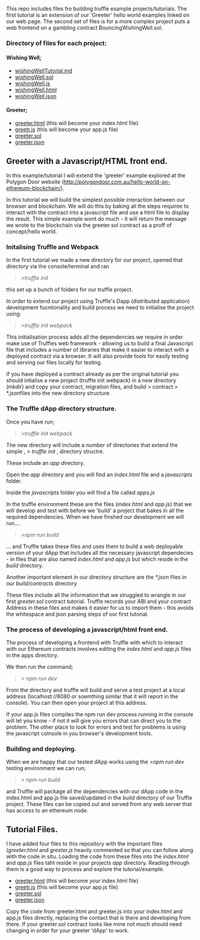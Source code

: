 This repo includes files fro building truffle example projects/tutorials.
The first tutorial is an extension of our 'Greeter' hello world examples linked on our web page.
The second set of files is for a more complex project puts a web frontend on a gambling contract BouncingWishingWell.sol.

### Directory of files for each project:

#### Wishing Well;

- [wishingWellTutorial.md](wishingWellTutorial.md)
- [wishingWell.sol](wishingWell.sol)
- [wishingWell.js](wishingWell.js)
- [wishingWell.html](wishingWell.html)
- [wishingWell.json](wishingWell.json)

#### Greeter;

- [greeter.html](greeter.html) (this will become your index.html file)
- [greetr.js](greeter.js) (this will become your app.js file)
- [greeter.sol](greeter.sol)
- [greeter.json](greeter.json)



## Greeter with a Javascript/HTML front end.

In this example/tutorial I will extend the 'greeter' example explored at the Polygon Door website (http://polygondoor.com.au/hello-world-on-ethereum-blockchain/).

In this tutorial we will build the simplest possible interaction between our browser and blockchain. We will do this by baking all the steps requiree to interact with the contract into a javascript file and use a html file to display the result. 
This simple example wont do much - it will return the message we wrote to the blockchain via the greeter.sol contract as a proff of concept/hello world. 

### Initalising Truffle and Webpack

In the first tutorial we made a new directory for our project, opened that directory via the console/terminal and ran

> _>truffle init_

this set up a bunch of folders for our truffle project.

In order to extend our project using Truffle's Dapp (distributed application) development fucntionality and build process we need to initialise the project using:

> _>truffle init webpack_

This initialisation process adds all the dependencies we require in order make use of Truffles web framework - allowing us to build a final Javascript file that includes a number of libraries that make it easier to interact with a deployed contract via a browser. It will also provide tools for easily testing and serving our files locally for testing.

If you have deployed a contract already as per the original tutorial you should intialise a new project (truffle init webpack) in a new directory (mkdir) and copy your contract, migration files, and build > contract > \*.jsonfiles into the new directory structure. 

### The Truffle dApp directory structure.

Once you have run;

> _>truffle init webpack_ 

The new directory will include a number of directories that extend the simple , _> truffle init_ , directory structre.

These include an _app_ directory.

Open the _app_ directory and you will find an _index.html_ file and a _javascripts_ folder.

Inside the _javascripts_ folder you will find a file called _apps.js_

In the truffle environment these are the files (_index.html_ and _app.js_) that we will develop and test with before we 'build' a project that bakes in all the required dependencies. When we have finshed our development we will run....

> _>npm run build_ 

... and Truffle takes these files and uses them to build a web deployable version of your dApp that includes all the necessary javascript dependecies - in files that are also named _index.html_ and _app.js_ but which reside in the _build_ directory.

Another important element in our directory structure are the _\*.json_ files in our _build/contracts_ directory

These files include all the information that we struggled to wrangle in our first _greeter.sol_ contract tutorial. Truffle records your ABI and your contract Address in these files and makes it easier for us to import them - this avoids the whitespace and json parsing steps of our first tutorial. 

### The process of developing a javascript/html front end.

The process of developing a frontend with Truffle with which to interact with our Ethereum contracts involves editing the _index.html_ and _app.js_ files in the apps directory. 

We then run the command;

> _> npm run dev_

From the directory and truffle will build and serve a test project at a local address (localhost://8080 or soemthing similar that it will report in the console). You can then open your project at this address. 

If your app.js files compiles the npm run dev process running in the console will let you know - if not it will give you errors that can direct you to the problem. The other place to look for errors and test for problems is using the javascript colnsole in you browser's development tools.

### Building and deploying.

When we are happy that our tested dApp works using the _>npm run dev_ testing environment we can run;

> _> npm run build_

and Truffle will package all the dependencies with our dApp code in the index.html and app.js file saved/updated in the build directory of our Truffle project. These files can be copied out and served from any web server that has access to an ethereum node. 

## Tutorial Files.

I have added four files to this repository with the important files (_greeter.html_ and _greeter.js_ heavily commented so that you can follow along with the code in situ. Loading the code from these files into the _index.html_ and _app.js_ files taht reside in your projects _app_  directory. Reading through them is a good way to process and explore the tutorial/example.

- [greeter.html](greeter.html) (this will become your index.html file)
- [greetr.js](greeter.js) (this will become your app.js file)
- [greeter.sol](greeter.sol)
- [greeter.json](greeter.json)

Copy the code from greeter.html and greeter.js into your index.html and app.js files directly, replacing the contact that is there and developing from there. If your greeter.sol contract looks like mine not much should need changing in order for your greeter 'dApp' to work.


